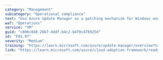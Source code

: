 ```yaml
---
category: "Management"
subcategory: "Operational compliance"
text: "Use Azure Update Manager as a patching mechanism for Windows and Linux VMs outside of Azure using Azure Arc."
waf: "Operations"
service: "VM"
guid: "c806c048-26b7-4ddf-b4c2-b4f0c476925d"
id: "F01.07"
severity: "Medium"
training: "https://learn.microsoft.com/azure/update-manager/overview?tabs=azure-vms"
link: "https://learn.microsoft.com/azure/cloud-adoption-framework/ready/landing-zone/design-area/management-operational-compliance#update-management-considerations "
---
```

